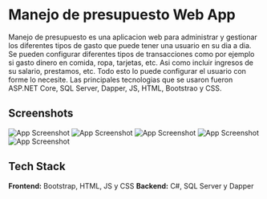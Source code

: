 
# Manejo de presupuesto Web App

Manejo de presupuesto es una aplicacion web para administrar y gestionar los diferentes tipos de gasto que puede tener una usuario en su dia a dia. Se pueden configurar diferentes tipos de transacciones como por ejemplo si gasto dinero en comida, ropa, tarjetas, etc. Asi como incluir ingresos de su salario, prestamos, etc. Todo esto lo puede configurar el usuario con forme lo necesite. Las principales tecnologias que se usaron fueron ASP.NET Core, SQL Server, Dapper, JS, HTML, Bootstrao y CSS.  

## Screenshots


![App Screenshot](ManejoPresupueso/img/login.PNG)
![App Screenshot](ManejoPresupueso/img/transacciones.PNG)
![App Screenshot](ManejoPresupueso/img/calendario.PNG)
![App Screenshot](ManejoPresupueso/img/categorias.PNG)
![App Screenshot](ManejoPresupueso/img/tiposcuentas.PNG)



## Tech Stack

**Frontend:** Bootstrap, HTML, JS y CSS
**Backend:** C#, SQL Server y Dapper

